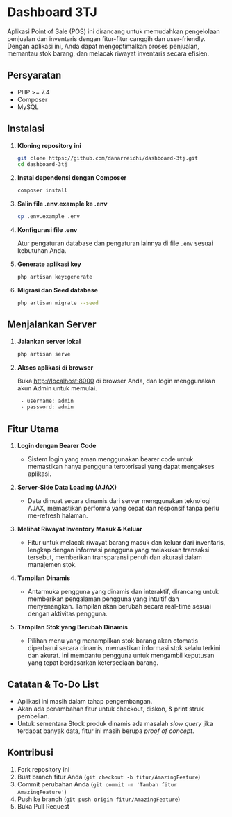 # Dashboard 3TJ

Aplikasi Point of Sale (POS) ini dirancang untuk memudahkan pengelolaan penjualan dan inventaris dengan fitur-fitur canggih dan user-friendly. Dengan aplikasi ini, Anda dapat mengoptimalkan proses penjualan, memantau stok barang, dan melacak riwayat inventaris secara efisien.

## Persyaratan

- PHP >= 7.4
- Composer
- MySQL

## Instalasi

1. **Kloning repository ini**

    ```bash
    git clone https://github.com/danarreichi/dashboard-3tj.git
    cd dashboard-3tj
    ```

2. **Instal dependensi dengan Composer**

    ```bash
    composer install
    ```

3. **Salin file .env.example ke .env**

    ```bash
    cp .env.example .env
    ```

4. **Konfigurasi file .env**

    Atur pengaturan database dan pengaturan lainnya di file `.env` sesuai kebutuhan Anda.

5. **Generate aplikasi key**

    ```bash
    php artisan key:generate
    ```

6. **Migrasi dan Seed database**

    ```bash
    php artisan migrate --seed
    ```

## Menjalankan Server

1. **Jalankan server lokal**

    ```bash
    php artisan serve
    ```

2. **Akses aplikasi di browser**

    Buka [http://localhost:8000](http://localhost:8000) di browser Anda, dan login menggunakan akun Admin untuk memulai.
   ```bash
    - username: admin
    - password: admin
    ```

## Fitur Utama

1. **Login dengan Bearer Code**
   - Sistem login yang aman menggunakan bearer code untuk memastikan hanya pengguna terotorisasi yang dapat mengakses aplikasi.

2. **Server-Side Data Loading (AJAX)**
   - Data dimuat secara dinamis dari server menggunakan teknologi AJAX, memastikan performa yang cepat dan responsif tanpa perlu me-refresh halaman.

3. **Melihat Riwayat Inventory Masuk & Keluar**
   - Fitur untuk melacak riwayat barang masuk dan keluar dari inventaris, lengkap dengan informasi pengguna yang melakukan transaksi tersebut, memberikan transparansi penuh dan akurasi dalam manajemen stok.

4. **Tampilan Dinamis**
   - Antarmuka pengguna yang dinamis dan interaktif, dirancang untuk memberikan pengalaman pengguna yang intuitif dan menyenangkan. Tampilan akan berubah secara real-time sesuai dengan aktivitas pengguna.

5. **Tampilan Stok yang Berubah Dinamis**
   - Pilihan menu yang menampilkan stok barang akan otomatis diperbarui secara dinamis, memastikan informasi stok selalu terkini dan akurat. Ini membantu pengguna untuk mengambil keputusan yang tepat berdasarkan ketersediaan barang.

## Catatan & To-Do List
- Aplikasi ini masih dalam tahap pengembangan.
- Akan ada penambahan fitur untuk checkout, diskon, & print struk pembelian.
- Untuk sementara Stock produk dinamis ada masalah _slow query_ jika terdapat banyak data, fitur ini masih berupa _proof of concept_.

## Kontribusi

1. Fork repository ini
2. Buat branch fitur Anda (`git checkout -b fitur/AmazingFeature`)
3. Commit perubahan Anda (`git commit -m 'Tambah fitur AmazingFeature'`)
4. Push ke branch (`git push origin fitur/AmazingFeature`)
5. Buka Pull Request
